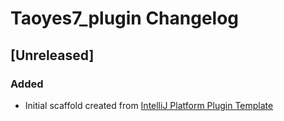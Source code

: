 <!-- Keep a Changelog guide -> https://keepachangelog.com -->

# Taoyes7_plugin Changelog

## [Unreleased]
### Added
- Initial scaffold created from [IntelliJ Platform Plugin Template](https://github.com/JetBrains/intellij-platform-plugin-template)
